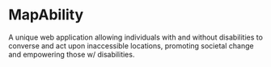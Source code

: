 # MapAbility

A unique web application allowing individuals with and without disabilities to converse and act upon inaccessible locations, promoting societal change and empowering those w/ disabilities.

